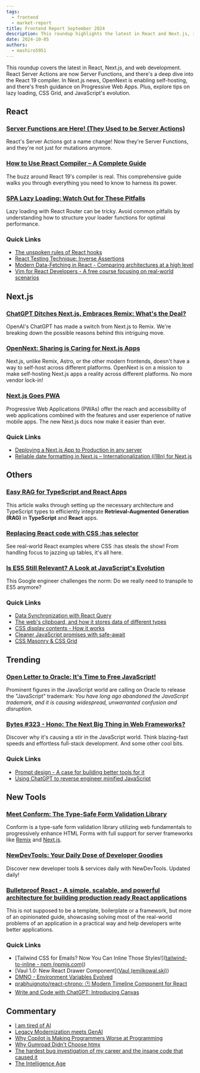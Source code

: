 ```yaml
---
tags:
  - frontend
  - market-report
title: Frontend Report September 2024
description: This roundup highlights the latest in React and Next.js, including Server Functions, the React 19 compiler, and self-hosting with OpenNext. Find tips on lazy loading, CSS Grid, JavaScript's evolution, plus new tools and expert insights.
date: 2024-10-05
authors:
  - mashiro5951
---
```

This roundup covers the latest in React, Next.js, and web development. React Server Actions are now Server Functions, and there's a deep dive into the React 19 compiler. In Next.js news, OpenNext is enabling self-hosting, and there's fresh guidance on Progressive Web Apps. Plus, explore tips on lazy loading, CSS Grid, and JavaScript's evolution.

## React

### [Server Functions are Here! (They Used to be Server Actions)](https://19.react.dev/reference/rsc/server-functions "https://19.react.dev/reference/rsc/server-functions")

React's Server Actions got a name change! Now they're Server Functions, and they're not just for mutations anymore.

### [How to Use React Compiler – A Complete Guide](https://www.freecodecamp.org/news/react-compiler-complete-guide-react-19/)

The buzz around React 19's compiler is real. This comprehensive guide walks you through everything you need to know to harness its power.

### [SPA Lazy Loading: Watch Out for These Pitfalls](https://reacttraining.com/blog/spa-lazy-loading-pitfalls)

Lazy loading with React Router can be tricky. Avoid common pitfalls by understanding how to structure your loader functions for optimal performance.

### Quick Links

- [The unspoken rules of React hooks](https://macwright.com/2024/09/19/the-extra-rules-of-hooks)
- [React Testing Technique: Inverse Assertions](https://www.epicweb.dev/inverse-assertions)
- [Modern Data-Fetching in React - Comparing architectures at a high level](https://reacttraining.com/blog/modern-data-fetching-in-react)
- [Vim for React Developers - A free course focusing on real-world scenarios](https://vimforreactdevs.com/)

## Next.js

### [ChatGPT Ditches Next.js, Embraces Remix: What's the Deal?](https://www.youtube.com/watch?v=hHWgGfZpk00)

OpenAI's ChatGPT has made a switch from Next.js to Remix. We're breaking down the possible reasons behind this intriguing move.

### [OpenNext: Sharing is Caring for Next.js Apps](https://opennext.js.org/)

Next.js, unlike Remix, Astro, or the other modern frontends, doesn't have a way to self-host across different platforms. OpenNext is on a mission to make self-hosting Next.js apps a reality across different platforms. No more vendor lock-in!

### [Next.js Goes PWA](https://nextjs.org/docs/app/building-your-application/configuring/progressive-web-apps)

Progressive Web Applications (PWAs) offer the reach and accessibility of web applications combined with the features and user experience of native mobile apps. The new Next.js docs now make it easier than ever.

### Quick Links

- [Deploying a Next.js App to Production in any server](https://www.saybackend.com/blog/04-deploy-nextjs-to-production-without-vercel)
- [Reliable date formatting in Next.js – Internationalization (i18n) for Next.js](https://next-intl-docs.vercel.app/blog/date-formatting-nextjs)

## Others

### [Easy RAG for TypeScript and React Apps](https://edspencer.net/2024/9/2/easy-rag-for-typescript-and-react-apps)

This article walks through setting up the necessary architecture and TypeScript types to efficiently integrate **Retrieval-Augmented Generation (RAG)** in **TypeScript** and **React** apps.

### [Replacing React code with CSS :has selector](https://www.developerway.com/posts/replacing-react-with-css)

See real-world React examples where CSS :has steals the show! From handling focus to jazzing up tables, it's all here.

### [Is ES5 Still Relevant? A Look at JavaScript's Evolution](https://philipwalton.com/articles/the-state-of-es5-on-the-web/)

This Google engineer challenges the norm: Do we really need to transpile to ES5 anymore?

### Quick Links

- [Data Synchronization with React Query](https://ui.dev/c/query/data-synchronization)
- [The web's clipboard, and how it stores data of different types](https://alexharri.com/blog/clipboard)
- [CSS display contents - How it works](https://ishadeed.com/article/display-contents/)
- [Cleaner JavaScript promises with safe-await](https://alexpate.com/posts/cleaner-promises-with-safe-await)
- [CSS Masonry & CSS Grid](https://css-tricks.com/css-masonry-css-grid/)

## Trending

### [Open Letter to Oracle: It's Time to Free JavaScript!](https://javascript.tm/)

Prominent figures in the JavaScript world are calling on Oracle to release the "JavaScript" trademark: *You have long ago abandoned the JavaScript trademark, and it is causing widespread, unwarranted confusion and disruption.*

### [Bytes #323 - Hono: The Next Big Thing in Web Frameworks?](https://bytes.dev/archives/323)

Discover why it's causing a stir in the JavaScript world. Think blazing-fast speeds and effortless full-stack development. And some other cool bits.

### Quick Links

- [Prompt design - A case for building better tools for it](https://www.cursor.com/blog/prompt-design)
- [Using ChatGPT to reverse engineer minified JavaScript](https://glama.ai/blog/2024-08-29-reverse-engineering-minified-code-using-openai)

## New Tools

### [Meet Conform: The Type-Safe Form Validation Library](https://conform.guide/)

Conform is a type-safe form validation library utilizing web fundamentals to progressively enhance HTML Forms with full support for server frameworks like [Remix](https://remix.run/) and [Next.js](https://nextjs.org/).

### [NewDevTools: Your Daily Dose of Developer Goodies](https://newdevtools.com/)

Discover new developer tools & services daily with NewDevTools. Updated daily!

### [Bulletproof React - A simple, scalable, and powerful architecture for building production ready React applications](https://github.com/alan2207/bulletproof-react)

This is not supposed to be a template, boilerplate or a framework, but more of an opinionated guide, showcasing solving most of the real-world problems of an application in a practical way and help developers write better applications.

### Quick Links

- [Tailwind CSS for Emails? Now You Can Inline Those Styles!]([tailwind-to-inline - npm (npmjs.com)](https://www.npmjs.com/package/tailwind-to-inline))
- [Vaul 1.0: New React Drawer Component]([Vaul (emilkowal.ski)](https://vaul.emilkowal.ski/))
- [DMNO - Environment Variables Evolved](https://dmno.dev/)
- [prabhuignoto/react-chrono: 🕑 Modern Timeline Component for React](https://github.com/prabhuignoto/react-chrono)
- [Write and Code with ChatGPT: Introducing Canvas](https://openai.com/index/introducing-canvas/)

## Commentary

- [I am tired of AI](https://www.ontestautomation.com/i-am-tired-of-ai/)
- [Legacy Modernization meets GenAI](https://martinfowler.com/articles/legacy-modernization-gen-ai.html)
- [Why Copilot is Making Programmers Worse at Programming](https://www.darrenhorrocks.co.uk/why-copilot-making-programmers-worse-at-programming/)
- [Why Gumroad Didn't Choose htmx](https://htmx.org/essays/why-gumroad-didnt-choose-htmx/)
- [The hardest bug investigation of my career and the insane code that caused it](https://www.reddit.com/r/ExperiencedDevs/comments/1fu0e5q/the_hardest_bug_investigation_of_my_career_and/)
- [The Intelligence Age](https://ia.samaltman.com/)